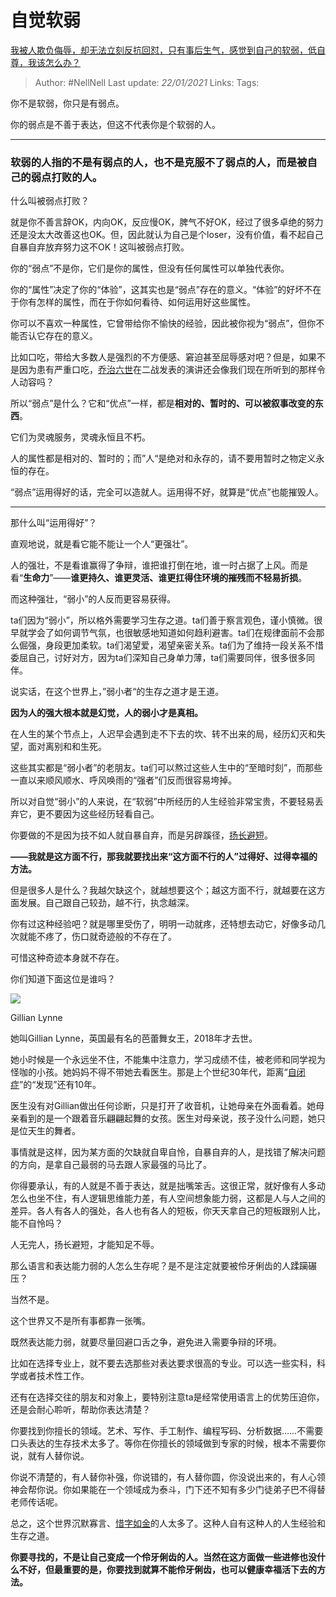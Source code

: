 # 自觉软弱
[我被人欺负侮辱，却无法立刻反抗回怼，只有事后生气，感觉到自己的软弱，低自尊，我该怎么办？](https://www.zhihu.com/question/445710150/answer/2317848626)

> Author: #NellNell 
Last update: *22/01/2021* 
Links:
Tags:   
  

你不是软弱，你只是有弱点。

你的弱点是不善于表达，但这不代表你是个软弱的人。

---

### 软弱的人指的不是有弱点的人，也不是克服不了弱点的人，而是被自己的弱点打败的人。

什么叫被弱点打败？

就是你不善言辞OK，内向OK，反应慢OK，脾气不好OK，经过了很多卓绝的努力还是没太大改善这也OK。但，因此就认为自己是个loser，没有价值，看不起自己自暴自弃放弃努力这不OK！这叫被弱点打败。

你的“弱点”不是你，它们是你的属性，但没有任何属性可以单独代表你。

你的“属性”决定了你的“体验”，这其实也是“弱点”存在的意义。“体验”的好坏不在于你有怎样的属性，而在于你如何看待、如何运用好这些属性。

你可以不喜欢一种属性，它曾带给你不愉快的经验，因此被你视为“弱点”，但你不能否认它存在的意义。

比如口吃，带给大多数人是强烈的不方便感、窘迫甚至屈辱感对吧？但是，如果不是因为患有严重口吃，[乔治六世](https://www.zhihu.com/search?q=%E4%B9%94%E6%B2%BB%E5%85%AD%E4%B8%96&search_source=Entity&hybrid_search_source=Entity&hybrid_search_extra=%7B%22sourceType%22%3A%22answer%22%2C%22sourceId%22%3A2317848626%7D)在二战发表的演讲还会像我们现在所听到的那样令人动容吗？

所以“弱点”是什么？它和“优点”一样，都是**相对的、暂时的、可以被叙事改变的东西**。

它们为灵魂服务，灵魂永恒且不朽。

人的属性都是相对的、暂时的；而”人“是绝对和永存的，请不要用暂时之物定义永恒的存在。

“弱点”运用得好的话，完全可以造就人。运用得不好，就算是“优点”也能摧毁人。

---

那什么叫“运用得好”？

直观地说，就是看它能不能让一个人“更强壮”。

人的强壮，不是看谁赢得了争辩，谁把谁打倒在地，谁一时占据了上风。而是看“**生命力**”——**谁更持久、谁更灵活、谁更扛得住环境的摧残而不轻易折损**。

而这种强壮，“弱小”的人反而更容易获得。

ta们因为“弱小”，所以格外需要学习生存之道。ta们善于察言观色，谨小慎微。很早就学会了如何调节气氛，也很敏感地知道如何趋利避害。ta们在规律面前不会那么倔强，身段更加柔软。ta们渴望爱，渴望亲密关系。ta们为了维持一段关系不惜委屈自己，讨好对方，因为ta们深知自己身单力薄，ta们需要同伴，很多很多同伴。

说实话，在这个世界上，”弱小者“的生存之道才是王道。

**因为人的强大根本就是幻觉，人的弱小才是真相。**

在人生的某个节点上，人迟早会遇到走不下去的坎、转不出来的局，经历幻灭和失望，面对离别和和生死。

这些其实都是“弱小者”的老朋友。ta们可以熬过这些人生中的“至暗时刻”，而那些一直以来顺风顺水、呼风唤雨的“强者”们反而很容易垮掉。

所以对自觉“弱小”的人来说，在“软弱”中所经历的人生经验非常宝贵，不要轻易丢弃它，更不要因为这些经历轻看自己。

你要做的不是因为技不如人就自暴自弃，而是另辟蹊径，[扬长避短](https://www.zhihu.com/search?q=%E6%89%AC%E9%95%BF%E9%81%BF%E7%9F%AD&search_source=Entity&hybrid_search_source=Entity&hybrid_search_extra=%7B%22sourceType%22%3A%22answer%22%2C%22sourceId%22%3A2317848626%7D)。

**——我就是这方面不行，那我就要找出来“这方面不行的人”过得好、过得幸福的方法。**

但是很多人是什么？我越欠缺这个，就越想要这个；越这方面不行，就越要在这方面发展。自己跟自己较劲，越不行，执念越深。

你有过这种经验吧？就是哪里受伤了，明明一动就疼，还特想去动它，好像多动几次就能不疼了，伤口就奇迹般的不存在了。

可惜这种奇迹本身就不存在。

你们知道下面这位是谁吗？

![](https://pic2.zhimg.com/50/v2-c372149d878c00c427038d91d44c1adc_720w.jpg?source=1940ef5c)

Gillian Lynne

她叫Gillian Lynne，英国最有名的芭蕾舞女王，2018年才去世。

她小时候是一个永远坐不住，不能集中注意力，学习成绩不佳，被老师和同学视为怪咖的小孩。她妈妈不得不带她去看医生。那是上个世纪30年代，距离“[自闭症](https://www.zhihu.com/search?q=%E8%87%AA%E9%97%AD%E7%97%87&search_source=Entity&hybrid_search_source=Entity&hybrid_search_extra=%7B%22sourceType%22%3A%22answer%22%2C%22sourceId%22%3A2317848626%7D)”的“发现”还有10年。

医生没有对Gillian做出任何诊断，只是打开了收音机，让她母亲在外面看着。她母亲看到的是一个跟着音乐翩翩起舞的女孩。医生对母亲说，孩子没什么问题，她只是位天生的舞者。

事情就是这样，因为某方面的欠缺就自卑自怜，自暴自弃的人，是找错了解决问题的方向，是拿自己最弱的马去跟人家最强的马比了。

你得要承认，有的人就是不善于表达，就是拙嘴笨舌。这很正常，就好像有人多动怎么也坐不住，有人逻辑思维能力差，有人空间想象能力弱，这都是人与人之间的差异。各人有各人的强处，各人也有各人的短板，你天天拿自己的短板跟别人比，能不自怜吗？

人无完人，扬长避短，才能知足不辱。

那么语言和表达能力弱的人怎么生存呢？是不是注定就要被伶牙俐齿的人蹂躏碾压？

当然不是。

这个世界又不是所有事都靠一张嘴。

既然表达能力弱，就要尽量回避口舌之争，避免进入需要争辩的环境。

比如在选择专业上，就不要去选那些对表达要求很高的专业。可以选一些实科，科学或者技术性工作。

还有在选择交往的朋友和对象上，要特别注意ta是经常使用语言上的优势压迫你，还是会耐心聆听，帮助你表达清楚？

你要找到你擅长的领域。艺术、写作、手工制作、编程写码、分析数据……不需要口头表达的生存技术太多了。等你在你擅长的领域做到专家的时候，根本不需要你说，就有人替你说。

你说不清楚的，有人替你补强，你说错的，有人替你圆，你没说出来的，有人心领神会帮你说。你如果能在一个领域成为泰斗，门下还不知有多少门徒弟子巴不得替老师传话呢。

总之，这个世界沉默寡言、[惜字如金](https://www.zhihu.com/search?q=%E6%83%9C%E5%AD%97%E5%A6%82%E9%87%91&search_source=Entity&hybrid_search_source=Entity&hybrid_search_extra=%7B%22sourceType%22%3A%22answer%22%2C%22sourceId%22%3A2317848626%7D)的人太多了。这种人自有这种人的人生经验和生存之道。

**你要寻找的，不是让自己变成一个伶牙俐齿的人。当然在这方面做一些进修也没什么不好，但最重要的是，你要找到就算不能伶牙俐齿，也可以健康幸福活下去的方法。**